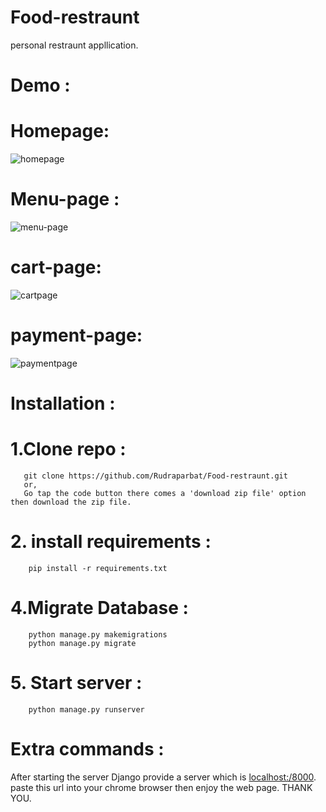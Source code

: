 # Food-restraunt
personal restraunt appllication.
# Demo :
  # Homepage:
  ![homepage](https://github.com/user-attachments/assets/733479ce-c863-4ec1-bcc2-32cf0e9cd686)
  # Menu-page :
  ![menu-page](https://github.com/user-attachments/assets/5d6d7596-ae5f-4faf-82c3-04305335872d)
  # cart-page:
  ![cartpage](https://github.com/user-attachments/assets/926664ac-3de5-4417-bcad-cc6e1769e9e5)
  # payment-page:
  ![paymentpage](https://github.com/user-attachments/assets/eef0656f-01f0-43a7-ab8d-7ef6338a55d2)

  # Installation :
  # 1.Clone repo :
       git clone https://github.com/Rudraparbat/Food-restraunt.git
       or,
       Go tap the code button there comes a 'download zip file' option then download the zip file.
  # 2. install requirements :
        pip install -r requirements.txt
  # 4.Migrate Database :
        python manage.py makemigrations
        python manage.py migrate
  # 5. Start server :
        python manage.py runserver

  # Extra commands :
  After starting the server Django provide a server which is [localhost:/8000](http://127.0.0.1:8000/).
  paste this url into your chrome browser then enjoy the web page. THANK YOU.
  
  
      
        
